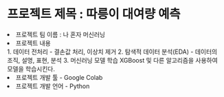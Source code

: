 

<h1> 프로젝트 제목 : 따릉이 대여량 예측 </h1>
<li> 프로젝트 팀 이름 : 나 혼자 머신러닝 </li>
<li> 프로젝트 내용 </li>
1. 데이터 전처리
- 결손값 처리, 이상치 제거
2. 탐색적 데이터 분석(EDA)
- 데이터의 조직, 설명, 표현, 분석 
3. 머신러닝 모델 학습 
XGBoost 및 다른 알고리즘을 사용하여 모델을 학습시킨다. 

<li>프로젝트 개발 툴 - Google Colab </li>
<li> 프로젝트 개발 언어 - Python </li>
